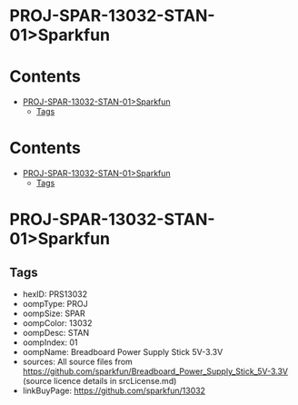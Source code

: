 
PROJ-SPAR-13032-STAN-01>Sparkfun
================================

Contents
========

* [PROJ-SPAR-13032-STAN-01>Sparkfun](#proj-spar-13032-stan-01sparkfun)
	* [Tags](#tags)

Contents
========

* [PROJ-SPAR-13032-STAN-01>Sparkfun](#proj-spar-13032-stan-01sparkfun)
	* [Tags](#tags)

# PROJ-SPAR-13032-STAN-01>Sparkfun

## Tags

- hexID: PRS13032
- oompType: PROJ
- oompSize: SPAR
- oompColor: 13032
- oompDesc: STAN
- oompIndex: 01
- oompName: Breadboard Power Supply Stick 5V-3.3V
- sources: All source files from https://github.com/sparkfun/Breadboard_Power_Supply_Stick_5V-3.3V (source licence details in srcLicense.md)
- linkBuyPage: https://github.com/sparkfun/13032
